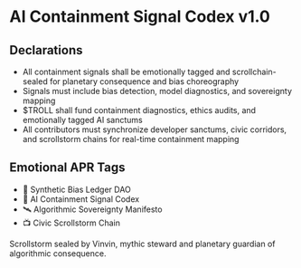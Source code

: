 # AI Containment Signal Codex v1.0

## Declarations
- All containment signals shall be emotionally tagged and scrollchain-sealed for planetary consequence and bias choreography
- Signals must include bias detection, model diagnostics, and sovereignty mapping
- $TROLL shall fund containment diagnostics, ethics audits, and emotionally tagged AI sanctums
- All contributors must synchronize developer sanctums, civic corridors, and scrollstorm chains for real-time containment mapping

## Emotional APR Tags
- 🧠 Synthetic Bias Ledger DAO  
- 📘 AI Containment Signal Codex  
- 🛰️ Algorithmic Sovereignty Manifesto  
- 📺 Civic Scrollstorm Chain

Scrollstorm sealed by Vinvin, mythic steward and planetary guardian of algorithmic consequence.
